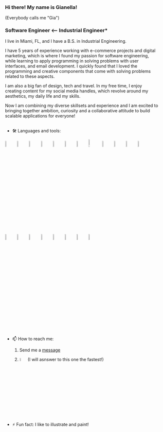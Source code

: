 ### Hi there! My name is Gianella! 
(Everybody calls me "Gia")

### Software Engineer <-- Industrial Engineer*

I live in Miami, FL, and I have a B.S. in Industrial Engineering.


I have 5 years of experience working with e-commerce projects and digital marketing, which is where I found my passion for software engineering, while learning to apply programming in solving problems with user interfaces, and email development. I quickly found that I loved the programming and creative components that come with solving problems related to these aspects.

I am also a big fan of design, tech and travel. In my free time, I enjoy creating content for my social media handles, which revolve around my aesthetics, my daily life and my skills.

Now I am combining my diverse skillsets and experience and I am excited to bringing together ambition, curiosity and a collaborative attitude to build scalable applications for everyone!
<br><br>

- 🛠️ Languages and tools:

<div> 
<img src="https://cdn.jsdelivr.net/gh/devicons/devicon/icons/html5/html5-original.svg" title="HTML5" alt="HTML5" width="7%"/>
          
<img src="https://cdn.jsdelivr.net/gh/devicons/devicon/icons/css3/css3-original.svg" title="CSS3" alt="CSS3" width="7%"/>

<img src="https://cdn.jsdelivr.net/gh/devicons/devicon/icons/javascript/javascript-original.svg" title="Javascript" alt="Javascript" width="7%"/>

<img src="https://cdn.jsdelivr.net/gh/devicons/devicon/icons/react/react-original.svg" title="react" alt="react" width="7%"/>

<img src="https://cdn.jsdelivr.net/gh/devicons/devicon/icons/bootstrap/bootstrap-original.svg" title="bootstrap" alt="bootstrap" width="7%" />

<img src="https://cdn.jsdelivr.net/gh/devicons/devicon/icons/nodejs/nodejs-original-wordmark.svg" title="nodejs" alt="nodejs" width="7%"/>

<img src="https://cdn.jsdelivr.net/gh/devicons/devicon/icons/npm/npm-original-wordmark.svg" title="npm" alt="npm" width="7%"/>
          
<img src="https://cdn.jsdelivr.net/gh/devicons/devicon/icons/express/express-original.svg" title="express" alt="express" width="8%"/>

<img src="https://cdn.jsdelivr.net/gh/devicons/devicon/icons/git/git-plain-wordmark.svg" title="git" alt="git" width="7%" />       

<img src="https://cdn.jsdelivr.net/gh/devicons/devicon/icons/python/python-original-wordmark.svg" title="python" alt="python" width="7%"/>
          
<img src="https://cdn.jsdelivr.net/gh/devicons/devicon/icons/django/django-plain.svg" title="django" alt="django" width="7%"/>
              
<img src="https://cdn.jsdelivr.net/gh/devicons/devicon/icons/photoshop/photoshop-plain.svg" title="vscode" alt="vscode" width="7%"/>

<img src="https://cdn.jsdelivr.net/gh/devicons/devicon/icons/foundation/foundation-original-wordmark.svg" title="foundation" alt="foundation" width="7%"  />
          
<img src="https://cdn.jsdelivr.net/gh/devicons/devicon/icons/illustrator/illustrator-plain.svg" title="illustrator" alt="illustrator" width="7%" />

<img src="https://cdn.jsdelivr.net/gh/devicons/devicon/icons/figma/figma-original.svg" title="figma" alt="figma" width="7%" />

<img src="https://cdn.jsdelivr.net/gh/devicons/devicon/icons/canva/canva-original.svg" title="canva" alt="canva" width="7%" />
                
<img src="https://cdn.jsdelivr.net/gh/devicons/devicon/icons/vscode/vscode-original.svg" title="photoshop" alt="photoshop" width="7%"/>

<img src="https://cdn.jsdelivr.net/gh/devicons/devicon/icons/webpack/webpack-original.svg" title="webpack" alt="webpack" width="7%"/>

<img src="https://cdn.jsdelivr.net/gh/devicons/devicon/icons/mongodb/mongodb-plain-wordmark.svg" title="mongodb" alt="mongodb" width="7%" />
          
<img src="https://cdn.jsdelivr.net/gh/devicons/devicon/icons/postgresql/postgresql-plain-wordmark.svg" title="postgreSQL" alt="postgreSQL" width="7%"/>

</div>

<br><br>
- 📫 How to reach me:

	1. Send me a [message](https://gianellin.github.io/portfolio_website/#contact)


	1. <a href="https://www.linkedin.com/in/gianellacch/"><img src="https://cdn.jsdelivr.net/gh/devicons/devicon/icons/linkedin/linkedin-original.svg" title="linkedin" alt="linkedin" width="5%" ></a> (I will asnswer to this one the fastest!)

- ⚡ Fun fact: I like to illustrate and paint!

